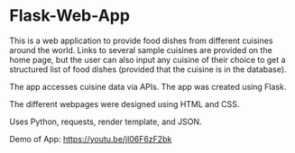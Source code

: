 # Flask-Web-App

This is a web application to provide food dishes from different cuisines around the world. Links to several sample cuisines are provided on the home page, but the user can also input any cuisine of their choice to get a structured list of food dishes (provided that the cuisine is in the database).

The app accesses cuisine data via APIs. The app was created using Flask.

The different webpages were designed using HTML and CSS.

Uses Python, requests, render template, and JSON.


Demo of App: https://youtu.be/jl06F6zF2bk
